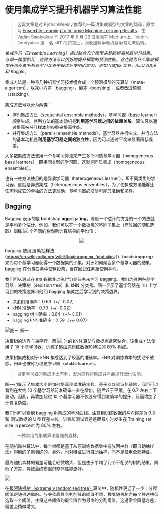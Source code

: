 # 使用集成学习提升机器学习算法性能
  
  
> 这篇文章是对 PythonWeekly 推荐的一篇讲集成模型的文章的翻译，原文为 [Ensemble Learning to Improve Machine Learning Results](https://blog.statsbot.co/ensemble-learning-d1dcd548e936 )，由 Vadim Smolyakov 于 2017 年 8 月 22 日发表在 Medium 上，Vadim Smolyakov 是一名 MIT 的研究生，对数据科学和机器学习充满热情。
  
*集成学习（Ensemble Learning）通过联合几个模型来帮助提高机器学习结果。与单一模型相比，这种方法可以很好地提升模型的预测性能。这也是为什么集成模型在很多著名机器学习比赛中被优先使用的原因，例如 Netflix 比赛，KDD 2009 和 Kaggle。*
  
集成方法是一种将几种机器学习技术组合成一个预测模型的元算法（meta-algorithm），以减小方差（bagging），偏差（boosting），或者改进预测（stacking）。
  
集成方法可以分为两类：
  
- 序列集成方法（sequential ensemble methods），基学习器（base learner）顺序生成。序列方法的基本动机是**利用基学习器之间的依赖关系**。算法可以通过提高被分错样本的权重来提高性能。
- 并行集成方法（parallel ensemble methods），基学习器并行生成。并行方法的基本动机是**利用基学习器之间的独立性**，因为可以通过平均来显著降低误差。
  
大多数集成方法使用一个基学习算法来产生多个同质基学习器（homogeneous base learners），即相同类型的学习器，这就是同质集成（homogeneous ensembles）。
  
也有一些方法使用的是异质学习器（heterogeneous learner），即不同类型的学习器，这就是异质集成（heterogeneous ensembles）。为了使集成方法能够比任何构成它的单独的方法更准确，基学习器必须尽可能的准确和多样。
  
## Bagging
  
  
Bagging 表示的是 **b**ootstrap **agg**regat**ing**。降低一个估计的方差的一个方法就是平均多个估计。例如，我们可以在一个数据集的不同子集上（有放回的随机选取）训练 <img src="https://latex.codecogs.com/gif.latex?M"/> 个不同的树然后计算结果的平均值：<p align="center"><img src="https://latex.codecogs.com/gif.latex?f(x)=&#x5C;frac{1}{M}&#x5C;Sigma_{m=1}^M f_m(x)"/></p>bagging 使用[自助抽样法](https://en.wikipedia.org/wiki/Bootstrapping_(statistics ))（bootstrapping）来为每个基学习器获得一个数据集的子集。对于如何聚合多个基学习器的结果，bagging 在分类任务中使用投票，而在回归任务重使用平均。
  
我们可以通过在 Iris 数据集上执行分类任务来学习 bagging。我们选择两种基学习器：决策树（decision tree）和 kNN 分类器。图一显示了基学习器在 Iris 上学习到的决策边界和他们 bagging 集成之后学习到的决策边界。
  
- 决策树准确率：0.63（+/- 0.02）
- kNN 准确率：0.70（+/- 0.02）
- bagging 树准确率：0.64（+/- 0.01）
- bagging kNN准确率：0.59（+/- 0.07）
  
![图一](https://i.imgur.com/XA3aooQ.png )
*图一*
  
决策树的边界与轴平行，而 <img src="https://latex.codecogs.com/gif.latex?k=1"/> 时的 kNN 算法与数据点紧密贴合。该集成方法使用了 10 个基学习器，训练子集由原训练数据和特征的 80% 构成。
  
决策树集成相对于 kNN 集成达到了较高的准确率。kNN 对训练样本的扰动不敏感，因此也被称为稳定学习器（stable learner）。
  
> 稳定学习器的集成不太有利，因为这样的集成并不会提升泛化性能。
  
图一也显示了集成大小是如何提高测试准确率的。基于交叉验证的结果，我们可以看到在大约 10 个基学习器前准确率一直在增加，随后趋于平缓，在 0.7 左右上下波动。因此，再增加超过 10 个基学习器不仅没有得到准确率的提升，反而增加了计算复杂度。
  
我们也可以看到 bagging 树集成的学习曲线。注意到训练数据的平均误差为 0.3 和 测试数据的 U 型误差曲线。训练和测试误差差距最小时发生在 Training set size in percent 为 80% 左右。
  
> 一种常用的集成算法是随机森林。
  
在随机森林算法中，每个树都是基于从原训练数据集中有放回抽样（即自助抽样法）得到的子集训练的。另外，也对特征进行自助抽样，而不是使用全部特征。
  
最终随机森林的偏差可能会轻微增大，但是由于平均了几个不相关的树的结果，降低了方差，导致最终模型的整体性能更好。
  
![](https://i.imgur.com/iXTf6Ck.png )
  
在[极限随机树（extremely randomized tree）](https://en.wikipedia.org/wiki/Random_forest#ExtraTrees )算法中，随机性更近了一步：分裂阈值是随机选取的。与寻找最具有判别性的阈值不同，极限随机树为每个候选特征选取一个阈值，并将这些阈值的最佳值作为最终的分割阈值。这通常会降低方差，偏差会稍微增大。
  